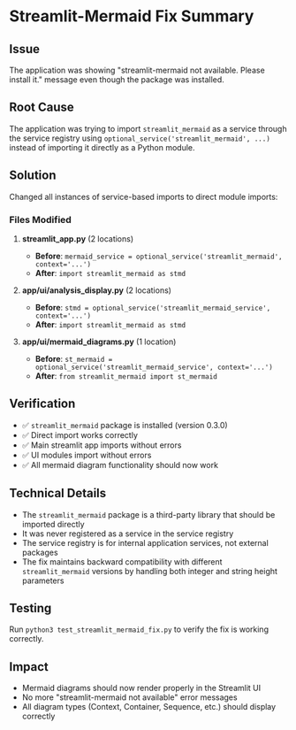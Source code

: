 # Streamlit-Mermaid Fix Summary

## Issue
The application was showing "streamlit-mermaid not available. Please install it." message even though the package was installed.

## Root Cause
The application was trying to import `streamlit_mermaid` as a service through the service registry using `optional_service('streamlit_mermaid', ...)` instead of importing it directly as a Python module.

## Solution
Changed all instances of service-based imports to direct module imports:

### Files Modified

1. **streamlit_app.py** (2 locations)
   - **Before**: `mermaid_service = optional_service('streamlit_mermaid', context='...')`
   - **After**: `import streamlit_mermaid as stmd`

2. **app/ui/analysis_display.py** (2 locations)
   - **Before**: `stmd = optional_service('streamlit_mermaid_service', context='...')`
   - **After**: `import streamlit_mermaid as stmd`

3. **app/ui/mermaid_diagrams.py** (1 location)
   - **Before**: `st_mermaid = optional_service('streamlit_mermaid_service', context='...')`
   - **After**: `from streamlit_mermaid import st_mermaid`

## Verification
- ✅ `streamlit_mermaid` package is installed (version 0.3.0)
- ✅ Direct import works correctly
- ✅ Main streamlit app imports without errors
- ✅ UI modules import without errors
- ✅ All mermaid diagram functionality should now work

## Technical Details
- The `streamlit_mermaid` package is a third-party library that should be imported directly
- It was never registered as a service in the service registry
- The service registry is for internal application services, not external packages
- The fix maintains backward compatibility with different `streamlit_mermaid` versions by handling both integer and string height parameters

## Testing
Run `python3 test_streamlit_mermaid_fix.py` to verify the fix is working correctly.

## Impact
- Mermaid diagrams should now render properly in the Streamlit UI
- No more "streamlit-mermaid not available" error messages
- All diagram types (Context, Container, Sequence, etc.) should display correctly